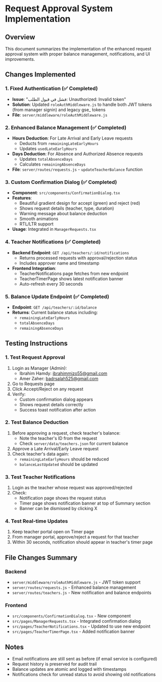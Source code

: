 # Request Approval System Implementation

## Overview
This document summarizes the implementation of the enhanced request approval system with proper balance management, notifications, and UI improvements.

## Changes Implemented

### 1. Fixed Authentication (✅ Completed)
- **Issue**: "فشل في قبول الطلب: Unauthorized: Invalid token"
- **Solution**: Updated `roleAuthMiddleware.js` to handle both JWT tokens (from manager signin) and legacy gse_ tokens
- **File**: `server/middleware/roleAuthMiddleware.js`

### 2. Enhanced Balance Management (✅ Completed)
- **Hours Deduction**: For Late Arrival and Early Leave requests
  - Deducts from `remainingLateEarlyHours`
  - Updates `usedLateEarlyHours`
- **Days Deduction**: For Absence and Authorized Absence requests
  - Updates `totalAbsenceDays`
  - Calculates `remainingAbsenceDays`
- **File**: `server/routes/requests.js` - `updateTeacherBalance` function

### 3. Custom Confirmation Dialog (✅ Completed)
- **Component**: `src/components/ConfirmationDialog.tsx`
- **Features**:
  - Beautiful gradient design for accept (green) and reject (red)
  - Shows request details (teacher, type, duration)
  - Warning message about balance deduction
  - Smooth animations
  - RTL/LTR support
- **Usage**: Integrated in `ManagerRequests.tsx`

### 4. Teacher Notifications (✅ Completed)
- **Backend Endpoint**: `GET /api/teachers/:id/notifications`
  - Returns processed requests with approval/rejection status
  - Includes approver name and timestamp
- **Frontend Integration**:
  - TeacherNotifications page fetches from new endpoint
  - TeacherTimerPage shows latest notification banner
  - Auto-refresh every 30 seconds

### 5. Balance Update Endpoint (✅ Completed)
- **Endpoint**: `GET /api/teachers/:id/balance`
- **Returns**: Current balance status including:
  - `remainingLateEarlyHours`
  - `totalAbsenceDays`
  - `remainingAbsenceDays`

## Testing Instructions

### 1. Test Request Approval
1. Login as Manager (Admin):
   - Ibrahim Hamdy: ibrahimmizo55@gmail.com
   - Amer Zaher: badrsalah525@gmail.com
2. Go to Requests page
3. Click Accept/Reject on any request
4. Verify:
   - Custom confirmation dialog appears
   - Shows request details correctly
   - Success toast notification after action

### 2. Test Balance Deduction
1. Before approving a request, check teacher's balance:
   - Note the teacher's ID from the request
   - Check `server/data/teachers.json` for current balance
2. Approve a Late Arrival/Early Leave request
3. Check teacher's data again:
   - `remainingLateEarlyHours` should be reduced
   - `balanceLastUpdated` should be updated

### 3. Test Teacher Notifications
1. Login as the teacher whose request was approved/rejected
2. Check:
   - Notification page shows the request status
   - Timer page shows notification banner at top of Summary section
   - Banner can be dismissed by clicking X

### 4. Test Real-time Updates
1. Keep teacher portal open on Timer page
2. From manager portal, approve/reject a request for that teacher
3. Within 30 seconds, notification should appear in teacher's timer page

## File Changes Summary

### Backend
- `server/middleware/roleAuthMiddleware.js` - JWT token support
- `server/routes/requests.js` - Enhanced balance management
- `server/routes/teachers.js` - New notification and balance endpoints

### Frontend
- `src/components/ConfirmationDialog.tsx` - New component
- `src/pages/ManagerRequests.tsx` - Integrated confirmation dialog
- `src/pages/TeacherNotifications.tsx` - Updated to use new endpoint
- `src/pages/TeacherTimerPage.tsx` - Added notification banner

## Notes
- Email notifications are still sent as before (if email service is configured)
- Request history is preserved for audit trail
- Balance updates are atomic and logged with timestamps
- Notifications check for unread status to avoid showing old notifications